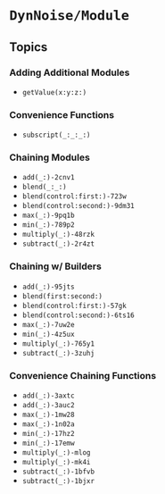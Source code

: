 # ``DynNoise/Module``

## Topics

### Adding Additional Modules

- ``getValue(x:y:z:)``

### Convenience Functions
- ``subscript(_:_:_:)``

### Chaining Modules
- ``add(_:)-2cnv1``
- ``blend(_:_:)``
- ``blend(control:first:)-723w``
- ``blend(control:second:)-9dm31``
- ``max(_:)-9pq1b``
- ``min(_:)-789p2``
- ``multiply(_:)-48rzk``
- ``subtract(_:)-2r4zt``

### Chaining w/ Builders
- ``add(_:)-95jts``
- ``blend(first:second:)``
- ``blend(control:first:)-57gk``
- ``blend(control:second:)-6ts16``
- ``max(_:)-7uw2e``
- ``min(_:)-4z5ux``
- ``multiply(_:)-765y1``
- ``subtract(_:)-3zuhj``

### Convenience Chaining Functions
- ``add(_:)-3axtc``
- ``add(_:)-3auc2``
- ``max(_:)-1mw28``
- ``max(_:)-1n02a``
- ``min(_:)-17hz2``
- ``min(_:)-17emw``
- ``multiply(_:)-mlog``
- ``multiply(_:)-mk4i``
- ``subtract(_:)-1bfvb``
- ``subtract(_:)-1bjxr``

